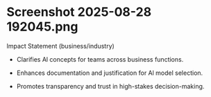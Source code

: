 # Screenshot 2025-08-28 192045.png

Impact Statement (business/industry)

* Clarifies Al concepts for teams across business functions.

* Enhances documentation and justification for Al model selection.

* Promotes transparency and trust in high-stakes decision-making.
